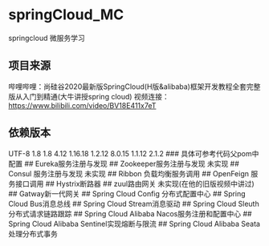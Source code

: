 # springCloud_MC
springcloud 微服务学习
## 项目来源
哔哩哔哩：尚硅谷2020最新版SpringCloud(H版&alibaba)框架开发教程全套完整版从入门到精通(大牛讲授spring cloud)
视频连接：https://www.bilibili.com/video/BV18E411x7eT
## 依赖版本
<properties>
        <project.build.sourceEncoding>UTF-8</project.build.sourceEncoding>
        <maven.compiler.source>1.8</maven.compiler.source>
        <maven.compiler.target>1.8</maven.compiler.target>
        <junit.version>4.12</junit.version>
        <lombok.version>1.16.18</lombok.version>
        <log4j.version>1.2.12</log4j.version>
        <mysql.version>8.0.15</mysql.version>
        <druid.version>1.1.12</druid.version>
        <mybatis.spring.boot.version>2.1.2</mybatis.spring.boot.version>
</properties>
### 具体可参考代码父pom中配置  
## Eureka服务注册与发现  
## Zookeeper服务注册与发现  
未实现  
## Consul 服务注册与发现  
未实现  
## Ribbon 负载均衡服务调用  
## OpenFeign 服务接口调用  
## Hystrix断路器  
## zuul路由网关  
未实现(在他的旧版视频中讲过)  
## Gatway新一代网关  
## Spring Cloud Config 分布式配置中心  
## Spring Cloud Bus消息总线  
## Spring Cloud Stream消息驱动  
## Spring Cloud Sleuth分布式请求链路跟踪  
## Spring Cloud Alibaba Nacos服务注册和配置中心  
## Spring Cloud Alibaba Sentinel实现熔断与限流  
## Spring Cloud Alibaba Seata处理分布式事务  
